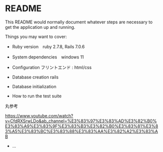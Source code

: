# README

This README would normally document whatever steps are necessary to get the
application up and running.

Things you may want to cover:

* Ruby version　ruby 2.7.8, Rails 7.0.6

* System dependencies　windows 11

* Configuration
  フリントエンド : html/css

* Database creation rails

* Database initialization

* How to run the test suite

丸参考



https://www.youtube.com/watch?v=CfdRXSrwLDo&ab_channel=%E3%83%97%E3%83%AD%E3%82%B0%E3%83%A9%E3%83%9F%E3%83%B3%E3%82%B0%E3%83%81%E3%83%A5%E3%83%BC%E3%83%88%E3%83%AA%E3%82%A2%E3%83%AB

* ...
